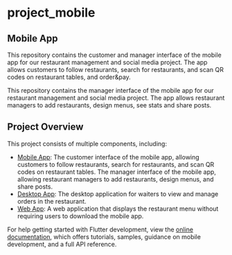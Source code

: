 # project_mobile

## Mobile App

This repository contains the customer and manager interface of the mobile app for our restaurant management and social media project. The app allows customers to follow restaurants, search for restaurants, and scan QR codes on restaurant tables, and order&pay.

This repository contains the manager interface of the mobile app for our restaurant management and social media project. The app allows restaurant managers to add restaurants, design menus, see stats and share posts.

## Project Overview

This project consists of multiple components, including:

- [Mobile App](https://github.com/alidogangullu/project_mobile): The customer interface of the mobile app, allowing customers to follow restaurants, search for restaurants, and scan QR codes on restaurant tables. The manager interface of the mobile app, allowing restaurant managers to add restaurants, design menus, and share posts.
- [Desktop App](https://github.com/alidogangullu/project_desktop): The desktop application for waiters to view and manage orders in the restaurant.
- [Web App](https://github.com/alidogangullu/project_web): A web application that displays the restaurant menu without requiring users to download the mobile app.

For help getting started with Flutter development, view the
[online documentation](https://docs.flutter.dev/), which offers tutorials,
samples, guidance on mobile development, and a full API reference.
